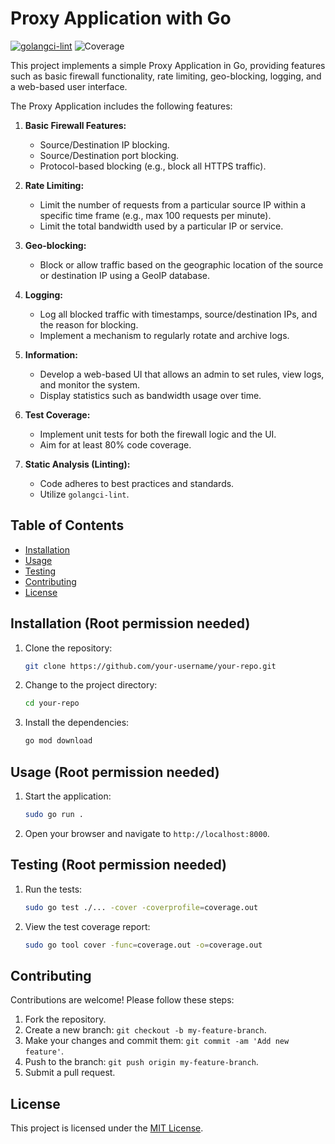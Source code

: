 # Proxy Application with Go
[![golangci-lint](https://github.com/jh125486/CSCE4600/actions/workflows/golangci-lint.yml/badge.svg?branch=main)](https://github.com/jh125486/CSCE4600/actions/workflows/golangci-lint.yml)
![Coverage](https://img.shields.io/badge/Coverage-81.3%25-brightgreen)

This project implements a simple Proxy Application in Go, providing features such as basic firewall functionality, rate limiting, geo-blocking, logging, and a web-based user interface.


The Proxy Application includes the following features:

1. **Basic Firewall Features:**
    - Source/Destination IP blocking.
    - Source/Destination port blocking.
    - Protocol-based blocking (e.g., block all HTTPS traffic).

2. **Rate Limiting:**
    - Limit the number of requests from a particular source IP within a specific time frame (e.g., max 100 requests per minute).
    - Limit the total bandwidth used by a particular IP or service.

3. **Geo-blocking:**
    - Block or allow traffic based on the geographic location of the source or destination IP using a GeoIP database.

4. **Logging:**
    - Log all blocked traffic with timestamps, source/destination IPs, and the reason for blocking.
    - Implement a mechanism to regularly rotate and archive logs.

5. **Information:**
    - Develop a web-based UI that allows an admin to set rules, view logs, and monitor the system.
    - Display statistics such as bandwidth usage over time.

6. **Test Coverage:**
    - Implement unit tests for both the firewall logic and the UI.
    - Aim for at least 80% code coverage.

7. **Static Analysis (Linting):**
    - Code adheres to best practices and standards.
    - Utilize `golangci-lint`.


## Table of Contents

- [Installation](#installation)
- [Usage](#usage)
- [Testing](#testing)
- [Contributing](#contributing)
- [License](#license)

## Installation (Root permission needed)

1. Clone the repository:

    ```bash
    git clone https://github.com/your-username/your-repo.git
    ```

2. Change to the project directory:

    ```bash
    cd your-repo
    ```

3. Install the dependencies:

    ```bash
    go mod download
    ```

## Usage (Root permission needed)

1. Start the application:

    ```bash
    sudo go run .
    ```

2. Open your browser and navigate to `http://localhost:8000`.

## Testing (Root permission needed)

1. Run the tests:

    ```bash
    sudo go test ./... -cover -coverprofile=coverage.out
    ```

2. View the test coverage report:

    ```bash
    sudo go tool cover -func=coverage.out -o=coverage.out
    ```

## Contributing

Contributions are welcome! Please follow these steps:

1. Fork the repository.
2. Create a new branch: `git checkout -b my-feature-branch`.
3. Make your changes and commit them: `git commit -am 'Add new feature'`.
4. Push to the branch: `git push origin my-feature-branch`.
5. Submit a pull request.

## License

This project is licensed under the [MIT License](LICENSE).
